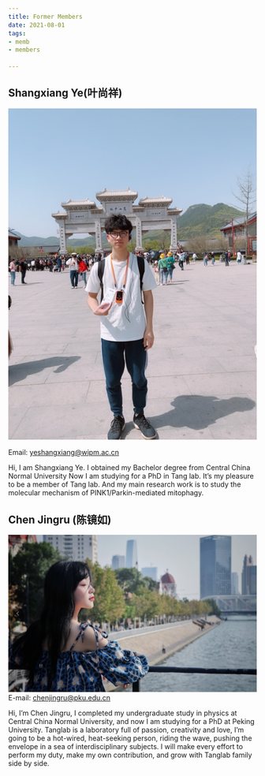 ```yaml
---
title: Former Members
date: 2021-08-01
tags:
- memb
- members

---
```


## Shangxiang Ye(叶尚祥)

![叶尚祥](https://raw.githubusercontent.com/DF-Master/yidapicbed/main/markdown/20210905135035.jpg)

Email: yeshangxiang@wipm.ac.cn

Hi, I am Shangxiang Ye. I obtained my Bachelor degree from Central China Normal University Now I am studying for a PhD in Tang lab. It’s my pleasure to be a member of Tang lab. And my main research work is to study the molecular mechanism of PINK1/Parkin-mediated mitophagy.

## Chen Jingru (陈镜如)

![陈镜如](https://raw.githubusercontent.com/DF-Master/yidapicbed/main/markdown/20210902135142.jpg)
E-mail: chenjingru@pku.edu.cn

Hi, I’m Chen Jingru, I completed my undergraduate study in physics at Central China Normal University, and now I am studying for a PhD at Peking University. Tanglab is a laboratory full of passion, creativity and love, I’m going to be a hot-wired, heat-seeking person, riding the wave, pushing the envelope in a sea of interdisciplinary subjects. I will make every effort to perform my duty, make my own contribution, and grow with Tanglab family side by side.
